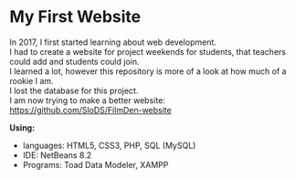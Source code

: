 # My First Website
In 2017, I first started learning about web development. <br/>
I had to create a website for project weekends for students, that teachers could add and students could join. <br/>
I learned a lot, however this repository is more of a look at how much of a rookie I am. <br/>
I lost the database for this project. <br/>
I am now trying to make a better website: https://github.com/SloDS/FilmDen-website

<b>Using:</b>
- languages: HTML5, CSS3, PHP, SQL (MySQL)
- IDE: NetBeans 8.2
- Programs: Toad Data Modeler, XAMPP
